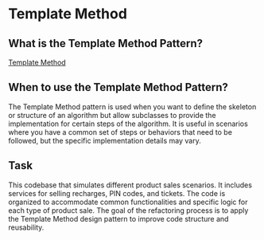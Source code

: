 # Template Method

## What is the Template Method Pattern?

[Template Method](https://refactoring.guru/design-patterns/template-method)

## When to use the Template Method Pattern?

The Template Method pattern is used when you want to define the skeleton or structure of an algorithm but allow subclasses to provide the implementation for certain steps of the algorithm. It is useful in scenarios where you have a common set of steps or behaviors that need to be followed, but the specific implementation details may vary.

## Task
This codebase that simulates different product sales scenarios. It includes services for selling recharges, PIN codes, and tickets. The code is organized to accommodate common functionalities and specific logic for each type of product sale. The goal of the refactoring process is to apply the Template Method design pattern to improve code structure and reusability.
